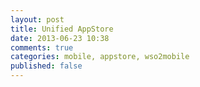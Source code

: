 ```yaml
---
layout: post
title: Unified AppStore
date: 2013-06-23 10:38
comments: true
categories: mobile, appstore, wso2mobile
published: false
---
```



